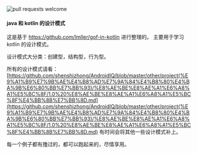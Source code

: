 ![pull requests welcome](https://img.shields.io/badge/pull_requests-welcome-green.svg)

#### java 和 kotlin 的设计模式

这是基于 https://github.com/lmller/gof-in-kotlin 进行整理的。
主要用于学习kotlin 的设计模式。

设计模式大分类：创建型，结构型，行为型。

所有的设计模式请看：[https://github.com/shenshizhong/AndroidIQ/blob/master/other/project(%E9%A1%B9%E7%9B%AE%E4%B8%AD%E7%9A%84%E4%B8%80%E4%BA%9B%E6%80%BB%E7%BB%93)/%E8%AE%BE%E8%AE%A1%E6%A8%A1%E5%BC%8F/1.0%20%E8%AE%BE%E8%AE%A1%E6%A8%A1%E5%BC%8F%E4%BB%8B%E7%BB%8D.md](https://github.com/shenshizhong/AndroidIQ/blob/master/other/project(%E9%A1%B9%E7%9B%AE%E4%B8%AD%E7%9A%84%E4%B8%80%E4%BA%9B%E6%80%BB%E7%BB%93)/%E8%AE%BE%E8%AE%A1%E6%A8%A1%E5%BC%8F/1.0%20%E8%AE%BE%E8%AE%A1%E6%A8%A1%E5%BC%8F%E4%BB%8B%E7%BB%8D.md)
有时间会将其他一些设计模式补上。

每一个例子都有撸过的，都可以跑起来的，尽情享用。




